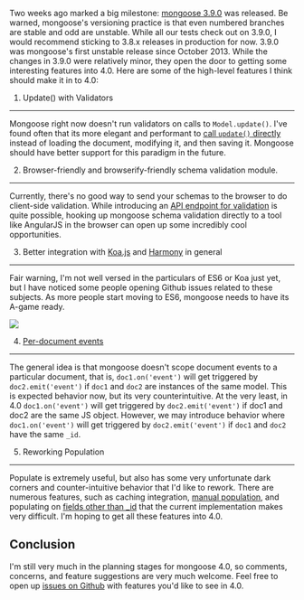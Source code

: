 Two weeks ago marked a big milestone: [mongoose 3.9.0](https://github.com/LearnBoost/mongoose/blob/master/History.md#390-unstable--2014-05-22) was released. Be warned, mongoose's versioning practice is that even numbered branches are stable and odd are unstable. While all our tests check out on 3.9.0, I would recommend sticking to 3.8.x releases in production for now. 3.9.0 was mongoose's first unstable release since October 2013. While the changes in 3.9.0 were relatively minor, they open the door to getting some interesting features into 4.0. Here are some of the high-level features I think should make it in to 4.0:

1) Update() with Validators
---------------------------

Mongoose right now doesn't run validators on calls to `Model.update()`. I've found often that its more elegant and performant to [call `update()` directly](https://github.com/vkarpov15/lean-mean-nutrition-sample/blob/master/routes/api.js#L42-63) instead of loading the document, modifying it, and then saving it. Mongoose should have better support for this paradigm in the future.

2) Browser-friendly and browserify-friendly schema validation module.
---------------------------------

Currently, there's no good way to send your schemas to the browser to do client-side validation. While introducing an [API endpoint for validation](http://thecodebarbarian.com/2013/05/12/how-to-easily-validate-any-form-ever-using-angularjs/) is quite possible, hooking up mongoose schema validation directly to a tool like AngularJS in the browser can open up some incredibly cool opportunities.

3) Better integration with [Koa.js](http://koajs.com/) and [Harmony](http://en.wikipedia.org/wiki/ECMAScript#ECMAScript_Harmony_.286th_Edition.29) in general
------------------------------------

Fair warning, I'm not well versed in the particulars of ES6 or Koa just yet, but I have noticed some people opening Github issues related to these subjects. As more people start moving to ES6, mongoose needs to have its A-game ready.

[<img src="http://thecodebarbarian.files.wordpress.com/2014/06/harmony_is_coming.jpg?w=199&h=300">](http://thecodebarbarian.files.wordpress.com/2014/06/harmony_is_coming.jpg?w=199&h=300)

4) [Per-document events](https://github.com/LearnBoost/mongoose/issues/2090)
----------------------

The general idea is that mongoose doesn't scope document events to a particular document, that is, `doc1.on('event')` will get triggered by `doc2.emit('event')` if `doc1` and `doc2` are instances of the same model. This is expected behavior now, but its very counterintuitive. At the very least, in 4.0 `doc1.on('event')` will get triggered by `doc2.emit('event')` if doc1 and doc2 are the same JS object. However, we may introduce behavior where `doc1.on('event')` will get triggered by `doc2.emit('event')` if `doc1` and `doc2` have the same `_id`.

5) Reworking Population
-----------------------

Populate is extremely useful, but also has some very unfortunate dark corners and counter-intuitive behavior that I'd like to rework. There are numerous features, such as caching integration, [manual population](https://github.com/LearnBoost/mongoose/issues/2075), and populating on [fields other than _id](https://github.com/LearnBoost/mongoose/issues/1888) that the current implementation makes very difficult. I'm hoping to get all these features into 4.0.

Conclusion
----------

I'm still very much in the planning stages for mongoose 4.0, so comments, concerns, and feature suggestions are very much welcome. Feel free to open up [issues on Github](https://github.com/LearnBoost/mongoose/issues) with features you'd like to see in 4.0.
